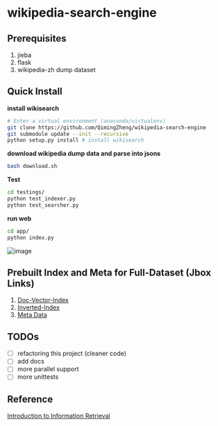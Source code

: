 # wikipedia-search-engine

## Prerequisites

1. jieba
2. flask
3. wikipedia-zh dump dataset

## Quick Install

**install wikisearch**
```bash
# Enter a virtual environment (anaconda/virtualenv)
git clone https://github.com/QimingZheng/wikipedia-search-engine
git submodule update --init --recursive
python setup.py install # install wikisearch
```

**download wikipedia dump data and parse into jsons**
```bash
bash download.sh
```


**Test**
```bash
cd testings/
python test_indexer.py
python test_searcher.py
```

**run web**
```bash
cd app/
python index.py
```

![image](./doc/image.png)

## Prebuilt Index and Meta for Full-Dataset (Jbox Links)

1. [Doc-Vector-Index](https://jbox.sjtu.edu.cn/l/z5idA4)
2. [Inverted-Index](https://jbox.sjtu.edu.cn/l/3Jv9iT)
3. [Meta Data](https://jbox.sjtu.edu.cn/l/snpjmn)

## TODOs

* [ ] refactoring this project (cleaner code)
* [ ] add docs
* [ ] more parallel support
* [ ] more unittests

## Reference

[Introduction to Information Retrieval](https://nlp.stanford.edu/IR-book/)

